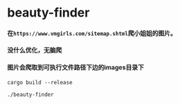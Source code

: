 # beauty-finder


#### 在`https://www.vmgirls.com/sitemap.shtml`爬小姐姐的图片。
#### 没什么优化，无脑爬
#### 图片会爬取到可执行文件路径下边的images目录下


`cargo build --release`

`./beauty-finder`
